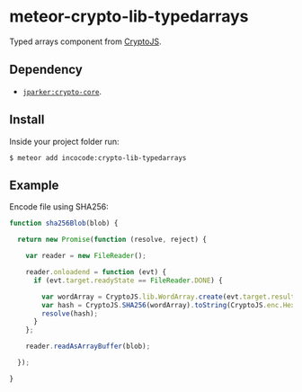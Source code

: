 # meteor-crypto-lib-typedarrays

Typed arrays component from [CryptoJS](https://code.google.com/p/crypto-js/).

Dependency
----------
- [`jparker:crypto-core`](https://github.com/p-j/meteor-crypto-core).

Install
-------

Inside your project folder run:
```
$ meteor add incocode:crypto-lib-typedarrays
```

Example
-------
Encode file using SHA256:
```js
function sha256Blob(blob) {

  return new Promise(function (resolve, reject) {

    var reader = new FileReader();

    reader.onloadend = function (evt) {
      if (evt.target.readyState == FileReader.DONE) {

        var wordArray = CryptoJS.lib.WordArray.create(evt.target.result);
        var hash = CryptoJS.SHA256(wordArray).toString(CryptoJS.enc.Hex);
        resolve(hash);
      }
    };

    reader.readAsArrayBuffer(blob);

  });

}
```
